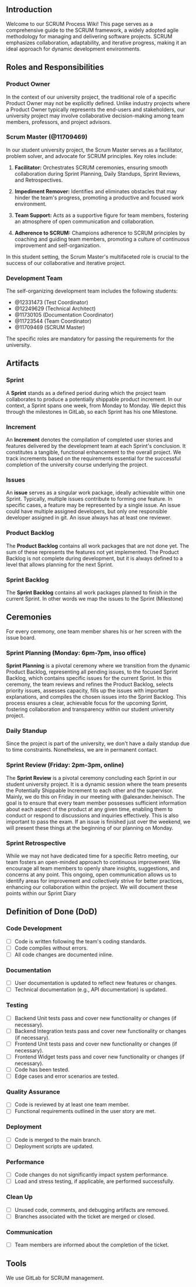 ## Introduction
Welcome to our SCRUM Process Wiki! This page serves as a comprehensive guide to the SCRUM framework, a widely adopted agile methodology for managing and delivering software projects. SCRUM emphasizes collaboration, adaptability, and iterative progress, making it an ideal approach for dynamic development environments.

## Roles and Responsibilities
### Product Owner
In the context of our university project, the traditional role of a specific Product Owner may not be explicitly defined. Unlike industry projects where a Product Owner typically represents the end-users and stakeholders, our university project may involve collaborative decision-making among team members, professors, and project advisors.

### Scrum Master (@11709469)
In our student university project, the Scrum Master serves as a facilitator, problem solver, and advocate for SCRUM principles. Key roles include:

1. **Facilitator:** Orchestrates SCRUM ceremonies, ensuring smooth collaboration during Sprint Planning, Daily Standups, Sprint Reviews, and Retrospectives.

2. **Impediment Remover:** Identifies and eliminates obstacles that may hinder the team's progress, promoting a productive and focused work environment.

3. **Team Support:** Acts as a supportive figure for team members, fostering an atmosphere of open communication and collaboration.

4. **Adherence to SCRUM:** Champions adherence to SCRUM principles by coaching and guiding team members, promoting a culture of continuous improvement and self-organization.

In this student setting, the Scrum Master's multifaceted role is crucial to the success of our collaborative and iterative project.

### Development Team
The self-organizing development team includes the following students:
- @12331473 (Test Coordinator)
- @12249629 (Technical Architect)
- @11730105 (Documentation Coordinator)
- @11723544 (Team Coordinator) 
- @11709469 (SCRUM Master)

The specific roles are mandatory for passing the requirements for the university. 

## Artifacts

### Sprint 
A **Sprint** stands as a defined period during which the project team collaborates to produce a potentially shippable product increment. In our context, a Sprint spans one week, from Monday to Monday. We depict this through the milestones in GitLab, so each Sprint has his one Milestone.

### Increment
An **Increment** denotes the compilation of completed user stories and features delivered by the development team at each Sprint's conclusion. It constitutes a tangible, functional enhancement to the overall project. We track increments based on the requirements essential for the successful completion of the university course underlying the project.

### Issues
An **issue** serves as a singular work package, ideally achievable within one Sprint. Typically, multiple issues contribute to forming one feature. In specific cases, a feature may be represented by a single issue. An issue could have multiple assigned developers, but only one responsible developer assigned in git. An issue always has at least one reviewer.

### Product Backlog
The **Product Backlog** contains all work packages that are not done yet. The sum of these represents the features not yet implemented. The Product Backlog is not complete during development, but it is always defined to a level that allows planning for the next Sprint.

### Sprint Backlog
The **Sprint Backlog** contains all work packages planned to finish in the current Sprint. In other words we map the issues to the Sprint (Milestone)

## Ceremonies
For every ceremony, one team member shares his or her screen with the issue board.
 
### Sprint Planning (Monday: 6pm-7pm, inso office)
**Sprint Planning** is a pivotal ceremony where we transition from the dynamic Product Backlog, representing all pending issues, to the focused Sprint Backlog, which contains specific issues for the current Sprint. In this ceremony, the team reviews and refines the Product Backlog, selects priority issues, assesses capacity, fills up the issues with important explanations, and compiles the chosen issues into the Sprint Backlog. This process ensures a clear, achievable focus for the upcoming Sprint, fostering collaboration and transparency within our student university project.

### Daily Standup
Since the project is part of the university, we don't have a daily standup due to time constraints. Nonetheless, we are in permanent contact.

### Sprint Review (Friday: 2pm-3pm, online)
The **Sprint Review** is a pivotal ceremony concluding each Sprint in our student university project. It is a dynamic session where the team presents the Potentially Shippable Increment to each other and the supervisor. Mainly, we do this on Friday in our meeting with @alexander.heinisch. The goal is to ensure that every team member possesses sufficient information about each aspect of the product at any given time, enabling them to conduct or respond to discussions and inquiries effectively. This is also important to pass the exam. If an issue is finished just over the weekend, we will present these things at the beginning of our planning on Monday.

### Sprint Retrospective
While we may not have dedicated time for a specific Retro meeting, our team fosters an open-minded approach to continuous improvement. We encourage all team members to openly share insights, suggestions, and concerns at any point. This ongoing, open communication allows us to identify areas for improvement and collectively strive for better practices, enhancing our collaboration within the project. We will document these points within our Sprint Diary

## Definition of Done (DoD)

### Code Development
- [ ] Code is written following the team's coding standards.
- [ ] Code compiles without errors.
- [ ] All code changes are documented inline.

### Documentation
- [ ] User documentation is updated to reflect new features or changes.
- [ ] Technical documentation (e.g., API documentation) is updated.

### Testing
- [ ] Backend Unit tests pass and cover new functionality or changes (if necessary).
- [ ] Backend Integration tests pass and cover new functionality or changes (if necessary).
- [ ] Frontend Unit tests pass and cover new functionality or changes (if necessary).
- [ ] Frontend Widget tests pass and cover new functionality or changes (if necessary).
- [ ] Code has been tested.
- [ ] Edge cases and error scenarios are tested.

### Quality Assurance
- [ ] Code is reviewed by at least one team member.
- [ ] Functional requirements outlined in the user story are met.

### Deployment
- [ ] Code is merged to the main branch.
- [ ] Deployment scripts are updated.

### Performance
- [ ] Code changes do not significantly impact system performance.
- [ ] Load and stress testing, if applicable, are performed successfully.

### Clean Up
- [ ] Unused code, comments, and debugging artifacts are removed.
- [ ] Branches associated with the ticket are merged or closed.

### Communication
- [ ] Team members are informed about the completion of the ticket.

## Tools
We use GitLab for SCRUM management.

